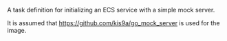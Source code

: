 A task definition for initializing an ECS service with a simple mock server.

It is assumed that <https://github.com/kis9a/go_mock_server> is used for the image.
